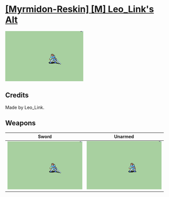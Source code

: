 # [\[Myrmidon-Reskin\] \[M\] Leo_Link's Alt](./)
 

<img src="./1.%20Sword/Sword_000.png" alt="[Myrmidon-Reskin] [M] Leo_Link's Alt standing" />

## Credits

Made by Leo_Link.

## Weapons
 

|Sword |Unarmed |
|  :---: | :---: |
| <img alt="Sword animation" src="./1.%20Sword/Sword.gif" /> | <img alt="Unarmed animation" src="./8.%20Unarmed/Unarmed.gif" /> |
